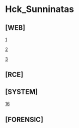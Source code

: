 # Hck_Sunninatas

## [WEB]
[1](./1.md)

[2](./2.md)

[3](./3.md)

## [RCE]

## [SYSTEM]
[16](./16.md)


## [FORENSIC]
